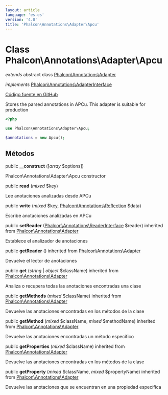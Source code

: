 ```yaml
---
layout: article
language: 'es-es'
version: '4.0'
title: 'Phalcon\Annotations\Adapter\Apcu'
---
```

# Class **Phalcon\Annotations\Adapter\Apcu**

*extends* abstract class [Phalcon\Annotations\Adapter](Phalcon_Annotations_Adapter)

*implements* [Phalcon\Annotations\AdapterInterface](Phalcon_Annotations_AdapterInterface)

<a href="https://github.com/phalcon/cphalcon/tree/v4.0.0/phalcon/annotations/adapter/apcu.zep" class="btn btn-default btn-sm">Código fuente en GitHub</a>

Stores the parsed annotations in APCu. This adapter is suitable for production

```php
<?php

use Phalcon\Annotations\Adapter\Apcu;

$annotations = new Apcu();

```

## Métodos

public **__construct** ([*array* $options])

Phalcon\Annotations\Adapter\Apcu constructor

public **read** (*mixed* $key)

Lee anotaciones analizadas desde APCu

public **write** (*mixed* $key, [Phalcon\Annotations\Reflection](Phalcon_Annotations_Reflection) $data)

Escribe anotaciones analizadas en APCu

public **setReader** ([Phalcon\Annotations\ReaderInterface](Phalcon_Annotations_ReaderInterface) $reader) inherited from [Phalcon\Annotations\Adapter](Phalcon_Annotations_Adapter)

Establece el analizador de anotaciones

public **getReader** () inherited from [Phalcon\Annotations\Adapter](Phalcon_Annotations_Adapter)

Devuelve el lector de anotaciones

public **get** (*string* | *object* $className) inherited from [Phalcon\Annotations\Adapter](Phalcon_Annotations_Adapter)

Analiza o recupera todas las anotaciones encontradas una clase

public **getMethods** (*mixed* $className) inherited from [Phalcon\Annotations\Adapter](Phalcon_Annotations_Adapter)

Devuelve las anotaciones encontradas en los métodos de la clase

public **getMethod** (*mixed* $className, *mixed* $methodName) inherited from [Phalcon\Annotations\Adapter](Phalcon_Annotations_Adapter)

Devuelve las anotaciones encontradas un método específico

public **getProperties** (*mixed* $className) inherited from [Phalcon\Annotations\Adapter](Phalcon_Annotations_Adapter)

Devuelve las anotaciones encontradas en los métodos de la clase

public **getProperty** (*mixed* $className, *mixed* $propertyName) inherited from [Phalcon\Annotations\Adapter](Phalcon_Annotations_Adapter)

Devuelve las anotaciones que se encuentran en una propiedad específica